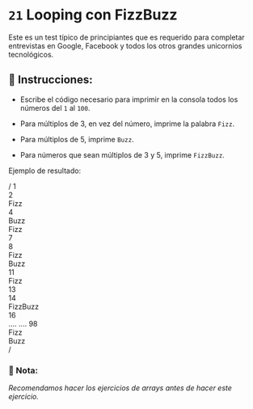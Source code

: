 # `21` Looping con FizzBuzz

Este es un test típico de principiantes que es requerido para completar entrevistas en Google, Facebook y todos los otros grandes unicornios tecnológicos.

## :pencil: Instrucciones:

* Escribe el código necesario para imprimir en la consola todos los números del `1` al `100`.

* Para múltiplos de 3, en vez del número, imprime la palabra `Fizz`.

* Para múltiplos de 5, imprime `Buzz`. 

* Para números que sean múltiplos de 3 y 5, imprime `FizzBuzz`.

Ejemplo de resultado:

/
1  
2  
Fizz  
4  
Buzz  
Fizz  
7  
8  
Fizz  
Buzz  
11  
Fizz  
13  
14  
FizzBuzz  
16  
....
....
98  
Fizz  
Buzz  
/

### :scroll: Nota: 
*Recomendamos hacer los ejercicios de arrays antes de hacer este ejercicio.*